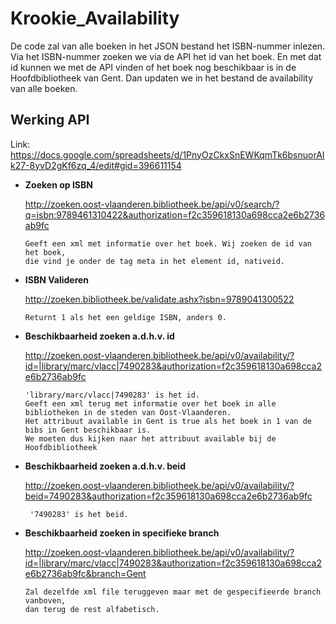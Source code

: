 # Krookie_Availability
De code zal van alle boeken in het JSON bestand het ISBN-nummer inlezen.
Via het ISBN-nummer zoeken we via de API het id van het boek.
En met dat id kunnen we met de API vinden of het boek nog beschikbaar is in de Hoofdbibliotheek van Gent.
Dan updaten we in het bestand de availability van alle boeken.

## Werking API
Link: https://docs.google.com/spreadsheets/d/1PnyOzCkxSnEWKqmTk6bsnuorAIk27-8yvD2gKf6zq_4/edit#gid=396611154

* **Zoeken op ISBN**

     http://zoeken.oost-vlaanderen.bibliotheek.be/api/v0/search/?q=isbn:9789461310422&authorization=f2c359618130a698cca2e6b2736ab9fc

      Geeft een xml met informatie over het boek. Wij zoeken de id van het boek, 
      die vind je onder de tag meta in het element id, nativeid.

* **ISBN Valideren**

     http://zoeken.bibliotheek.be/validate.ashx?isbn=9789041300522

      Returnt 1 als het een geldige ISBN, anders 0.

* **Beschikbaarheid zoeken a.d.h.v. id**

     http://zoeken.oost-vlaanderen.bibliotheek.be/api/v0/availability/?id=|library/marc/vlacc|7490283&authorization=f2c359618130a698cca2e6b2736ab9fc
     
      'library/marc/vlacc|7490283' is het id.
      Geeft een xml terug met informatie over het boek in alle bibliotheken in de steden van Oost-Vlaanderen.
      Het attribuut available in Gent is true als het boek in 1 van de bibs in Gent beschikbaar is. 
      We moeten dus kijken naar het attribuut available bij de Hoofdbibliotheek

* **Beschikbaarheid zoeken a.d.h.v. beid**

     http://zoeken.oost-vlaanderen.bibliotheek.be/api/v0/availability/?beid=7490283&authorization=f2c359618130a698cca2e6b2736ab9fc
     
       '7490283' is het beid.

* **Beschikbaarheid zoeken in specifieke branch**

     http://zoeken.oost-vlaanderen.bibliotheek.be/api/v0/availability/?id=|library/marc/vlacc|7490283&authorization=f2c359618130a698cca2e6b2736ab9fc&branch=Gent

      Zal dezelfde xml file teruggeven maar met de gespecifieerde branch vanboven, 
      dan terug de rest alfabetisch.
